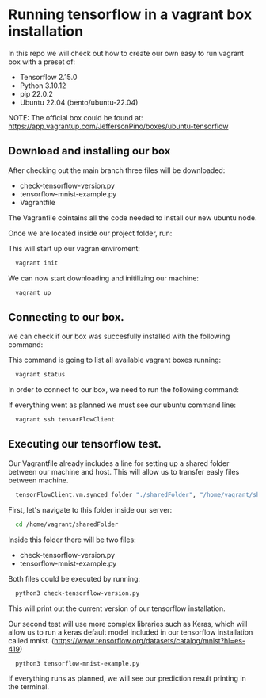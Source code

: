 
# Running tensorflow in a vagrant box installation

In this repo we will check out how to create our own easy to run vagrant box with a preset of:

- Tensorflow 2.15.0
- Python 3.10.12
- pip 22.0.2
- Ubuntu 22.04 (bento/ubuntu-22.04)

NOTE: The official box could be found at: https://app.vagrantup.com/JeffersonPino/boxes/ubuntu-tensorflow



## Download and installing our box

After checking out the main branch three files will be downloaded:

- check-tensorflow-version.py
- tensorflow-mnist-example.py
- Vagrantfile

The Vagranfile cointains all the code needed to install our new ubuntu node.

Once we are located inside our project folder, run:

This will start up our vagran enviroment:
```bash
  vagrant init 
```

We can now start downloading and initilizing our machine:
```bash
  vagrant up 
```

## Connecting to our box.

we can check if our box was succesfully installed with the following command:

This command is going to list all available vagrant boxes running:
```bash
  vagrant status 
```

In order to connect to our box, we need to run the following command:

If everything went as planned we must see our ubuntu command line:
```bash
  vagrant ssh tensorFlowClient 
```

## Executing our tensorflow test.

Our Vagrantfile already includes a line for setting up a shared folder between our machine and host. This will allow us to transfer easly files between machine.

```bash
  tensorFlowClient.vm.synced_folder "./sharedFolder", "/home/vagrant/sharedFolder" 
```

First, let's navigate to this folder inside our server:

```bash
  cd /home/vagrant/sharedFolder
```
Inside this folder there will be two files:
- check-tensorflow-version.py
- tensorflow-mnist-example.py

Both files could be executed by running:
```bash
  python3 check-tensorflow-version.py
```
This will print out the current version of our tensorflow installation.

Our second test will use more complex libraries such as Keras, which will allow us to run a keras default model included in our tensorflow installation called mnist. (https://www.tensorflow.org/datasets/catalog/mnist?hl=es-419) 
```bash
  python3 tensorflow-mnist-example.py
```
If everything runs as planned, we will see our prediction result printing in the terminal.
